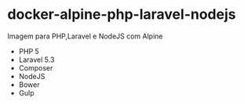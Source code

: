 # docker-alpine-php-laravel-nodejs
Imagem para PHP,Laravel e NodeJS com Alpine

- PHP 5
- Laravel 5.3
- Composer
- NodeJS
- Bower
- Gulp
